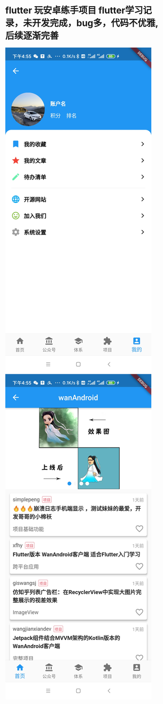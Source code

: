 # flutter 玩安卓练手项目  flutter学习记录，未开发完成，bug多，代码不优雅,后续逐渐完善
![这里随便写文字](https://github.com/nbwzlyd/flutter_wanandroid/blob/master/lib/demoImage/2061587546206_.pic_hd.jpg)
![这里随便写文字](https://github.com/nbwzlyd/flutter_wanandroid/blob/master/lib/demoImage/2071587546207_.pic_hd.jpg)


